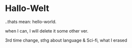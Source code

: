 # Hallo-Welt

..thats mean: hello-world.

when I can, I will delete it some other ver.

3rd time change, sthg about language & Sci-fi, what I erased
